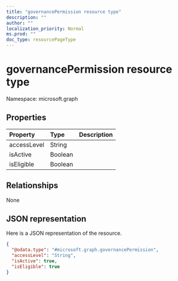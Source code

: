 ```yaml
---
title: "governancePermission resource type"
description: ""
author: ""
localization_priority: Normal
ms.prod: ""
doc_type: resourcePageType
---
```


# governancePermission resource type


Namespace: microsoft.graph



## Properties
|Property|Type|Description|
|:---|:---|:---|
|accessLevel|String||
|isActive|Boolean||
|isEligible|Boolean||

## Relationships
None

## JSON representation
Here is a JSON representation of the resource.
<!-- {
  "blockType": "resource",
  "@odata.type": "microsoft.graph.governancePermission"
}
-->
``` json
{
  "@odata.type": "#microsoft.graph.governancePermission",
  "accessLevel": "String",
  "isActive": true,
  "isEligible": true
}
```

